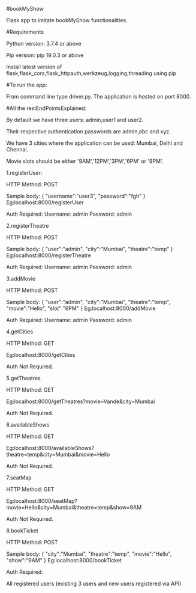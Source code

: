 #bookMyShow

Flask app to imitate bookMyShow functionalities.

#Requirements

Python version: 3.7.4 or above

Pip version: pip 19.0.3 or above

Install latest version of flask,flask_cors,flask_httpauth,werkzeug,logging,threading using pip

#To run the app:

From command line type driver.py. The application is hosted on port 8000.

#All the restEndPointsExplained:

By default we have three users: admin,user1 and user2.

Their respective authentication passwords are admin,abc and xyz.

We have 3 cities where the application can be used: Mumbai, Delhi and Chennai.

Movie slots should be either '9AM','12PM','3PM','6PM' or '9PM'.

1.registerUser:

HTTP Method: POST

Sample body:
{
  "username":"user3",
  "password":"fgh"
}
Eg:localhost:8000/registerUser

Auth Required:
Username: admin
Password: admin


2.registerTheatre

HTTP Method: POST

Sample body:
{
  "user":"admin",
	"city":"Mumbai",
	"theatre":"temp"
}
Eg:localhost:8000/registerTheatre

Auth Required:
Username: admin
Password: admin


3.addMovie

HTTP Method: POST

Sample body:
{
	"user":"admin",
	"city":"Mumbai",
	"theatre":"temp",
	"movie":"Hello",
	"slot":"6PM"
}
Eg:localhost:8000/addMovie

Auth Required:
Username: admin
Password: admin


4.getCities

HTTP Method: GET

Eg:localhost:8000/getCities

Auth Not Required.

5.getTheatres

HTTP Method: GET

Eg:localhost:8000/getTheatres?movie=Vande&city=Mumbai

Auth Not Required.


6.availableShows

HTTP Method: GET

Eg:localhost:8000/availableShows?theatre=temp&city=Mumbai&movie=Hello

Auth Not Required.


7.seatMap

HTTP Method: GET

Eg:localhost:8000/seatMap?movie=Hello&city=Mumbai&theatre=temp&show=9AM

Auth Not Required.


8.bookTicket

HTTP Method: POST

Sample body:
{
	"city":"Mumbai",
	"theatre":"temp",
	"movie":"Hello",
	"show":"9AM"
}
Eg:localhost:8000/bookTicket

Auth Required:

All registered users (existing 3 users and new users registered via API)
